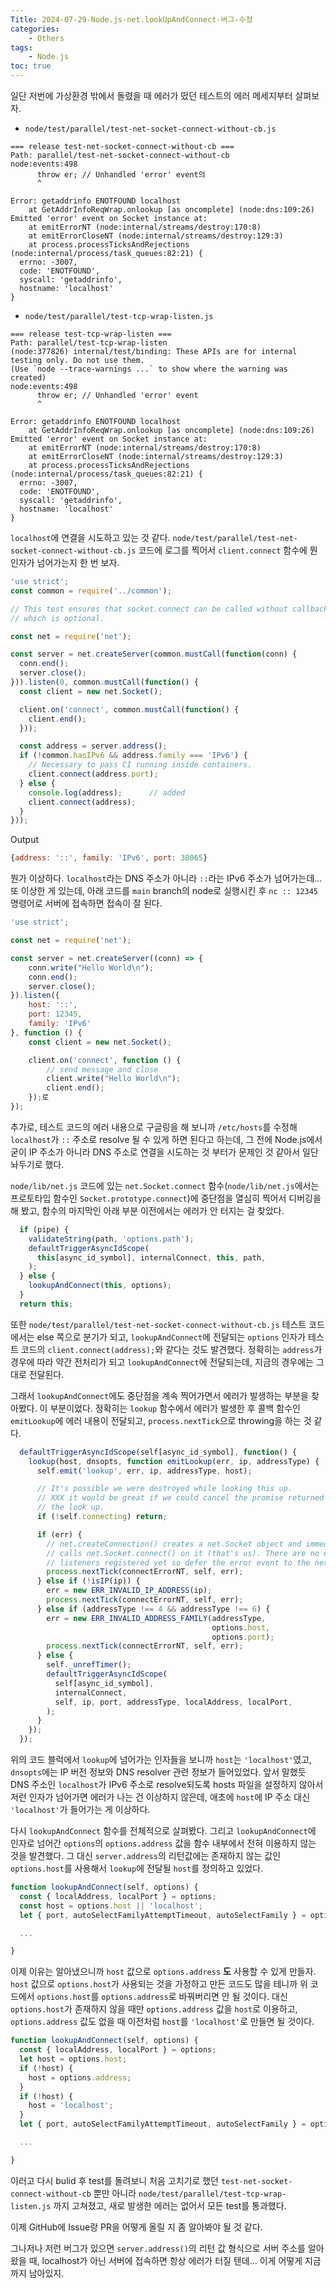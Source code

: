 ```yaml
---
Title: 2024-07-29-Node.js-net.lookUpAndConnect-버그-수정
categories:
    - Others
tags:
    - Node.js
toc: true
---
```


일단 저번에 가상환경 밖에서 돌렸을 때 에러가 떴던 테스트의 에러 메세지부터 살펴보자.

* `node/test/parallel/test-net-socket-connect-without-cb.js`
  
```
=== release test-net-socket-connect-without-cb ===                            
Path: parallel/test-net-socket-connect-without-cb
node:events:498
      throw er; // Unhandled 'error' event의
      ^

Error: getaddrinfo ENOTFOUND localhost
    at GetAddrInfoReqWrap.onlookup [as oncomplete] (node:dns:109:26)
Emitted 'error' event on Socket instance at:
    at emitErrorNT (node:internal/streams/destroy:170:8)
    at emitErrorCloseNT (node:internal/streams/destroy:129:3)
    at process.processTicksAndRejections (node:internal/process/task_queues:82:21) {
  errno: -3007,
  code: 'ENOTFOUND',
  syscall: 'getaddrinfo',
  hostname: 'localhost'
}
```

* `node/test/parallel/test-tcp-wrap-listen.js`
  
```
=== release test-tcp-wrap-listen ===                                          
Path: parallel/test-tcp-wrap-listen
(node:377826) internal/test/binding: These APIs are for internal testing only. Do not use them.
(Use `node --trace-warnings ...` to show where the warning was created)
node:events:498
      throw er; // Unhandled 'error' event
      ^

Error: getaddrinfo ENOTFOUND localhost
    at GetAddrInfoReqWrap.onlookup [as oncomplete] (node:dns:109:26)
Emitted 'error' event on Socket instance at:
    at emitErrorNT (node:internal/streams/destroy:170:8)
    at emitErrorCloseNT (node:internal/streams/destroy:129:3)
    at process.processTicksAndRejections (node:internal/process/task_queues:82:21) {
  errno: -3007,
  code: 'ENOTFOUND',
  syscall: 'getaddrinfo',
  hostname: 'localhost'
}
```

`localhost`에 연결을 시도하고 있는 것 같다. `node/test/parallel/test-net-socket-connect-without-cb.js` 코드에 로그를 찍어서 `client.connect` 함수에 뭔 인자가 넘어가는지 한 번 보자.

```js
'use strict';
const common = require('../common');

// This test ensures that socket.connect can be called without callback
// which is optional.

const net = require('net');

const server = net.createServer(common.mustCall(function(conn) {
  conn.end();
  server.close();
})).listen(0, common.mustCall(function() {
  const client = new net.Socket();

  client.on('connect', common.mustCall(function() {
    client.end();
  }));

  const address = server.address();
  if (!common.hasIPv6 && address.family === 'IPv6') {
    // Necessary to pass CI running inside containers.
    client.connect(address.port);
  } else {
    console.log(address);      // added
    client.connect(address);
  }
}));
```

Output
```js
{address: '::', family: 'IPv6', port: 38065}
```

뭔가 이상하다. `localhost`라는 DNS 주소가 아니라 `::`라는 IPv6 주소가 넘어가는데... 또 이상한 게 있는데, 아래 코드를 `main` branch의 node로 실행시킨 후 `nc :: 12345` 명령어로 서버에 접속하면 접속이 잘 된다.

```js
'use strict';

const net = require('net');

const server = net.createServer((conn) => {
    conn.write("Hello World\n");
    conn.end();
    server.close();
}).listen({
    host: '::',
    port: 12345,
    family: 'IPv6'
}, function () {
    const client = new net.Socket();

    client.on('connect', function () {
        // send message and close
        client.write("Hello World\n");
        client.end();
    });로
});
```

추가로, 테스트 코드의 에러 내용으로 구글링을 해 보니까 `/etc/hosts`를 수정해 `localhost`가 `::` 주소로 resolve 될 수 있게 하면 된다고 하는데, 그 전에 Node.js에서 굳이 IP 주소가 아니라 DNS 주소로 연결을 시도하는 것 부터가 문제인 것 같아서 일단 놔두기로 했다.

`node/lib/net.js` 코드에 있는 `net.Socket.connect` 함수(`node/lib/net.js`에서는 프로토타입 함수인 `Socket.prototype.connect`)에 중단점을 열심히 찍어서 디버깅을 해 봤고, 함수의 마지막인 아래 부분 이전에서는 에러가 안 터지는 걸 찾았다.

```js
  if (pipe) {
    validateString(path, 'options.path');
    defaultTriggerAsyncIdScope(
      this[async_id_symbol], internalConnect, this, path,
    );
  } else {
    lookupAndConnect(this, options);
  }
  return this;
```

또한 `node/test/parallel/test-net-socket-connect-without-cb.js` 테스트 코드에서는 else 쪽으로 분기가 되고, `lookupAndConnect`에 전달되는 `options` 인자가 테스트 코드의 `client.connect(address);`와 같다는 것도 발견했다. 정확히는 `address`가 경우에 따라 약간 전처리가 되고 `lookupAndConnect`에 전달되는데, 지금의 경우에는 그대로 전달된다.

그래서 `lookupAndConnect`에도 중단점을 계속 찍어가면서 에러가 발생하는 부분을 찾아봤다. 이 부분이었다. 정확히는 `lookup` 함수에서 에러가 발생한 후 콜백 함수인 `emitLookup`에 에러 내용이 전달되고, `process.nextTick`으로 throwing을 하는 것 같다.

```js
  defaultTriggerAsyncIdScope(self[async_id_symbol], function() {
    lookup(host, dnsopts, function emitLookup(err, ip, addressType) {
      self.emit('lookup', err, ip, addressType, host);

      // It's possible we were destroyed while looking this up.
      // XXX it would be great if we could cancel the promise returned by
      // the look up.
      if (!self.connecting) return;

      if (err) {
        // net.createConnection() creates a net.Socket object and immediately
        // calls net.Socket.connect() on it (that's us). There are no event
        // listeners registered yet so defer the error event to the next tick.
        process.nextTick(connectErrorNT, self, err);
      } else if (!isIP(ip)) {
        err = new ERR_INVALID_IP_ADDRESS(ip);
        process.nextTick(connectErrorNT, self, err);
      } else if (addressType !== 4 && addressType !== 6) {
        err = new ERR_INVALID_ADDRESS_FAMILY(addressType,
                                             options.host,
                                             options.port);
        process.nextTick(connectErrorNT, self, err);
      } else {
        self._unrefTimer();
        defaultTriggerAsyncIdScope(
          self[async_id_symbol],
          internalConnect,
          self, ip, port, addressType, localAddress, localPort,
        );
      }
    });
  });
```

위의 코드 블럭에서 `lookup`에 넘어가는 인자들을 보니까 `host`는 `'localhost'`였고, `dnsopts`에는 IP 버전 정보와 DNS resolver 관련 정보가 들어있었다. 앞서 말했듯 DNS 주소인 `localhost`가 IPv6 주소로 resolve되도록 hosts 파일을 설정하지 않아서 저런 인자가 넘어가면 에러가 나는 건 이상하지 않은데, 애초에 `host`에 IP 주소 대신 `'localhost'`가 들어가는 게 이상하다.

다시 `lookupAndConnect` 함수를 전체적으로 살펴봤다. 그리고 `lookupAndConnect`에 인자로 넘어간 `options`의 `options.address` 값을 함수 내부에서 전혀 이용하지 않는 것을 발견했다. 그 대신 `server.address`의 리턴값에는 존재하지 않는 값인 `options.host`를 사용해서 `lookup`에 전달될 `host`를 정의하고 있었다.

```js
function lookupAndConnect(self, options) {
  const { localAddress, localPort } = options;
  const host = options.host || 'localhost';
  let { port, autoSelectFamilyAttemptTimeout, autoSelectFamily } = options;

  ...

}
```

이제 이유는 알아냈으니까 `host` 값으로 `options.address` **도** 사용할 수 있게 만들자. `host` 값으로 `options.host`가 사용되는 것을 가정하고 만든 코드도 많을 테니까 위 코드에서 `options.host`를 `options.address`로 바꿔버리면 안 될 것이다. 대신 `options.host`가 존재하지 않을 때만 `options.address` 값을 `host`로 이용하고, `options.address` 값도 없을 때 이전처럼 `host`를 `'localhost'`로 만들면 될 것이다.

```js
function lookupAndConnect(self, options) {
  const { localAddress, localPort } = options;
  let host = options.host;
  if (!host) {
    host = options.address;
  }
  if (!host) {
    host = 'localhost';
  }
  let { port, autoSelectFamilyAttemptTimeout, autoSelectFamily } = options;

  ...

}
```

이러고 다시 bulid 후 test를 돌려보니 처음 고치기로 했던 `test-net-socket-connect-without-cb` 뿐만 아니라 `node/test/parallel/test-tcp-wrap-listen.js` 까지 고쳐졌고, 새로 발생한 에러는 없어서 모든 test를 통과했다.

이제 GitHub에 Issue랑 PR을 어떻게 올릴 지 좀 알아봐야 될 것 같다.

그나저나 저런 버그가 있으면 `server.address()`의 리턴 값 형식으로 서버 주소를 알아왔을 때, localhost가 아닌 서버에 접속하면 항상 에러가 터질 텐데... 이게 어떻게 지금까지 남아있지.